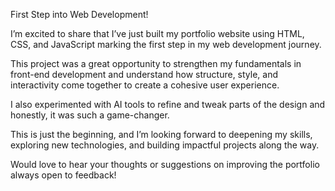 First Step into Web Development!

I’m excited to share that I’ve just built my portfolio website using HTML, CSS, and JavaScript marking the first step in my web development journey.

This project was a great opportunity to strengthen my fundamentals in front-end development and understand how structure, style, and interactivity come together to create a cohesive user experience.

I also experimented with AI tools to refine and tweak parts of the design and honestly, it was such a game-changer.
 
This is just the beginning, and I’m looking forward to deepening my skills, exploring new technologies, and building impactful projects along the way.

Would love to hear your thoughts or suggestions on improving the portfolio always open to feedback!

